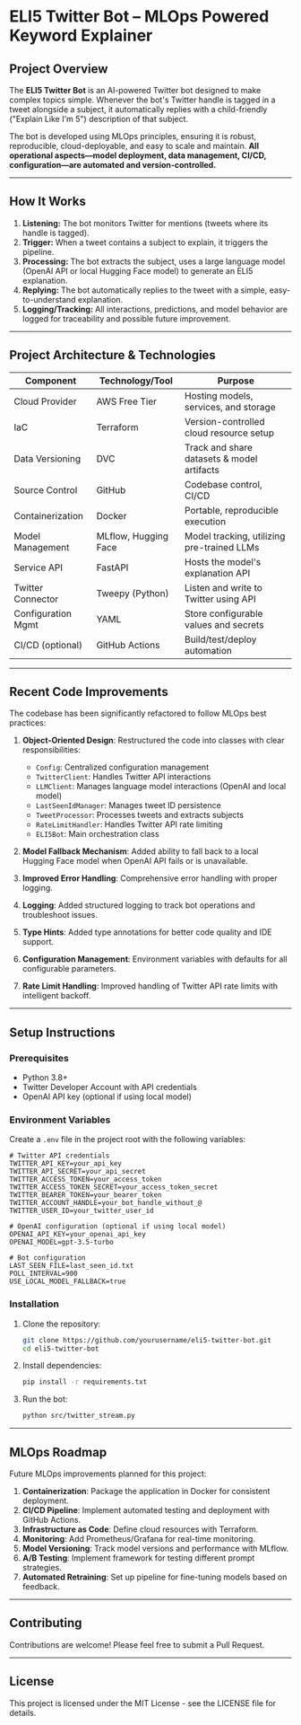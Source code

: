 # ELI5 Twitter Bot – MLOps Powered Keyword Explainer

## Project Overview

The **ELI5 Twitter Bot** is an AI-powered Twitter bot designed to make complex topics simple. Whenever the bot's Twitter handle is tagged in a tweet alongside a subject, it automatically replies with a child-friendly ("Explain Like I'm 5") description of that subject.

The bot is developed using MLOps principles, ensuring it is robust, reproducible, cloud-deployable, and easy to scale and maintain. **All operational aspects—model deployment, data management, CI/CD, configuration—are automated and version-controlled.**

---

## How It Works

1. **Listening:** The bot monitors Twitter for mentions (tweets where its handle is tagged).
2. **Trigger:** When a tweet contains a subject to explain, it triggers the pipeline.
3. **Processing:** The bot extracts the subject, uses a large language model (OpenAI API or local Hugging Face model) to generate an ELI5 explanation.
4. **Replying:** The bot automatically replies to the tweet with a simple, easy-to-understand explanation.
5. **Logging/Tracking:** All interactions, predictions, and model behavior are logged for traceability and possible future improvement.

---

## Project Architecture & Technologies

| Component           | Technology/Tool         | Purpose                                     |
|---------------------|-------------------------|---------------------------------------------|
| Cloud Provider      | AWS Free Tier           | Hosting models, services, and storage       |
| IaC                 | Terraform               | Version-controlled cloud resource setup     |
| Data Versioning     | DVC                     | Track and share datasets & model artifacts  |
| Source Control      | GitHub                  | Codebase control, CI/CD                     |
| Containerization    | Docker                  | Portable, reproducible execution            |
| Model Management    | MLflow, Hugging Face    | Model tracking, utilizing pre-trained LLMs  |
| Service API         | FastAPI                 | Hosts the model's explanation API           |
| Twitter Connector   | Tweepy (Python)         | Listen and write to Twitter using API       |
| Configuration Mgmt  | YAML                    | Store configurable values and secrets       |
| CI/CD (optional)    | GitHub Actions          | Build/test/deploy automation                |

---

## Recent Code Improvements

The codebase has been significantly refactored to follow MLOps best practices:

1. **Object-Oriented Design**: Restructured the code into classes with clear responsibilities:
   - `Config`: Centralized configuration management
   - `TwitterClient`: Handles Twitter API interactions
   - `LLMClient`: Manages language model interactions (OpenAI and local model)
   - `LastSeenIdManager`: Manages tweet ID persistence
   - `TweetProcessor`: Processes tweets and extracts subjects
   - `RateLimitHandler`: Handles Twitter API rate limiting
   - `ELI5Bot`: Main orchestration class

2. **Model Fallback Mechanism**: Added ability to fall back to a local Hugging Face model when OpenAI API fails or is unavailable.

3. **Improved Error Handling**: Comprehensive error handling with proper logging.

4. **Logging**: Added structured logging to track bot operations and troubleshoot issues.

5. **Type Hints**: Added type annotations for better code quality and IDE support.

6. **Configuration Management**: Environment variables with defaults for all configurable parameters.

7. **Rate Limit Handling**: Improved handling of Twitter API rate limits with intelligent backoff.

---

## Setup Instructions

### Prerequisites

- Python 3.8+
- Twitter Developer Account with API credentials
- OpenAI API key (optional if using local model)

### Environment Variables

Create a `.env` file in the project root with the following variables:

```
# Twitter API credentials
TWITTER_API_KEY=your_api_key
TWITTER_API_SECRET=your_api_secret
TWITTER_ACCESS_TOKEN=your_access_token
TWITTER_ACCESS_TOKEN_SECRET=your_access_token_secret
TWITTER_BEARER_TOKEN=your_bearer_token
TWITTER_ACCOUNT_HANDLE=your_bot_handle_without_@
TWITTER_USER_ID=your_twitter_user_id

# OpenAI configuration (optional if using local model)
OPENAI_API_KEY=your_openai_api_key
OPENAI_MODEL=gpt-3.5-turbo

# Bot configuration
LAST_SEEN_FILE=last_seen_id.txt
POLL_INTERVAL=900
USE_LOCAL_MODEL_FALLBACK=true
```

### Installation

1. Clone the repository:
   ```bash
   git clone https://github.com/yourusername/eli5-twitter-bot.git
   cd eli5-twitter-bot
   ```

2. Install dependencies:
   ```bash
   pip install -r requirements.txt
   ```

3. Run the bot:
   ```bash
   python src/twitter_stream.py
   ```

---

## MLOps Roadmap

Future MLOps improvements planned for this project:

1. **Containerization**: Package the application in Docker for consistent deployment.
2. **CI/CD Pipeline**: Implement automated testing and deployment with GitHub Actions.
3. **Infrastructure as Code**: Define cloud resources with Terraform.
4. **Monitoring**: Add Prometheus/Grafana for real-time monitoring.
5. **Model Versioning**: Track model versions and performance with MLflow.
6. **A/B Testing**: Implement framework for testing different prompt strategies.
7. **Automated Retraining**: Set up pipeline for fine-tuning models based on feedback.

---

## Contributing

Contributions are welcome! Please feel free to submit a Pull Request.

---

## License

This project is licensed under the MIT License - see the LICENSE file for details.
